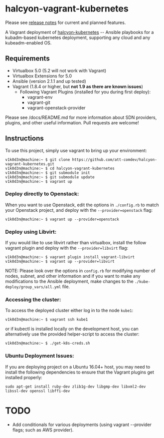# halcyon-vagrant-kubernetes
Please see [release notes](https://github.com/att-comdev/halcyon-vagrant-kubernetes/releases) for current and planned features.

A Vagrant deployment of [halcyon-kubernetes](https://github.com/att-comdev/halcyon-kubernetes) -- Ansible playbooks for a kubadm-based kubernetes deployment, supporting any cloud and any kubeadm-enabled OS.


## Requirements

  * Virtualbox 5.0 (5.2 will not work with Vagrant)
  * Virtualbox Extensions for 5.0
  * Ansible (version 2.1.1 and up tested)
  * Vagrant (1.8.4 or higher, but **not 1.9 as there are known issues**)
    - Following Vagrant Plugins (installed for you during first deploy):
      * vagrant-env
      * vagrant-git
      * vagrant-openstack-provider

Please see /docs/README.md for more information about SDN providers, plugins, and other useful information. Pull requests are welcome!


## Instructions
To use this project, simply use vagrant to bring up your environment:

```
v1k0d3n@machine:~ $ git clone https://github.com/att-comdev/halcyon-vagrant-kubernetes.git
v1k0d3n@machine:~ $ cd halcyon-vagrant-kubernetes
v1k0d3n@machine:~ $ git submodule init
v1k0d3n@machine:~ $ git submodule update
v1k0d3n@machine:~ $ vagrant up
```

### Deploy directly to Openstack:
When you want to use Openstack, edit the options in `./config.rb` to match your Openstack project, and deploy with the `--provider=openstack` flag:

```
v1k0d3n@machine:~ $ vagrant up --provider=openstack
```

### Deploy using Libvirt:
If you would like to use libvirt rather than virtualbox, install the follow vagrant plugin and deploy with the `--provider=libvirt` flag:

```
v1k0d3n@machine:~ $ vagrant plugin install vagrant-libvirt
v1k0d3n@machine:~ $ vagrant up --provider=libvirt
```

NOTE: Please look over the options in `config.rb` for modifying number of nodes, subnet, and other information and if you want to make any modifications to the Ansible deployment, make changes to the `./kube-deploy/group_vars/all.yml` file.


### Accessing the cluster:
To access the deployed cluster either log in to the node `kube1`:

```
v1k0d3n@machine:~ $ vagrant ssh kube1
```
or if kubectl is installed locally on the development host, you can alternatively use the provided helper-script to access the cluster:
```
v1k0d3n@machine:~ $ ./get-k8s-creds.sh
```

### Ubuntu Deployment Issues:

If you are deploying project on a Ubuntu 16.04+ host, you may need to install the following dependencies to ensure that the Vagrant plugins get installed properly:

`sudo apt-get install ruby-dev zlib1g-dev libgmp-dev libxml2-dev libssl-dev openssl libffi-dev`


# TODO

* Add conditionals for various deployments (using vagrant --provider flags; such as AWS provider).
